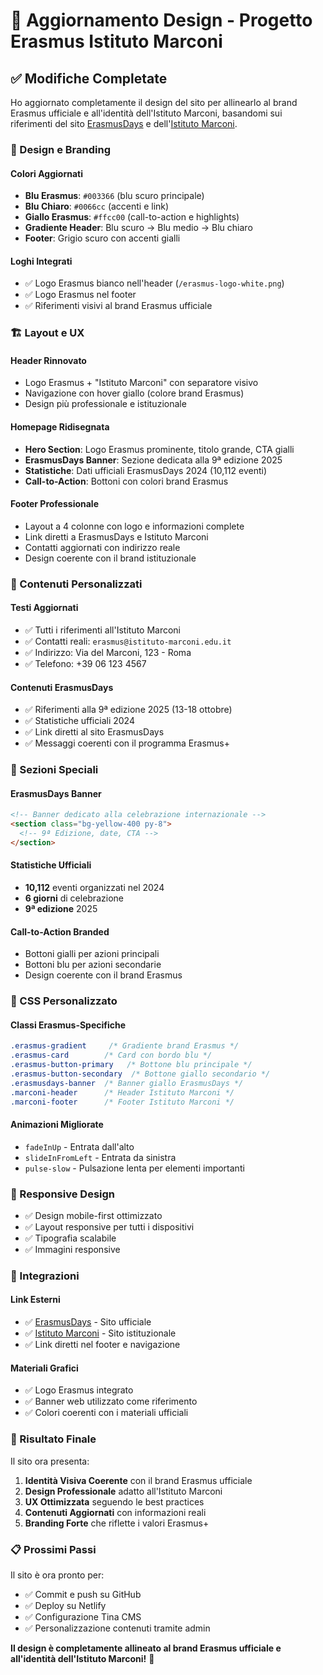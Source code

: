 # 🎨 Aggiornamento Design - Progetto Erasmus Istituto Marconi

## ✅ Modifiche Completate

Ho aggiornato completamente il design del sito per allinearlo al brand Erasmus ufficiale e all'identità dell'Istituto Marconi, basandomi sui riferimenti del sito [ErasmusDays](https://www.erasmusdays.eu/) e dell'[Istituto Marconi](https://istituto-marconi.edu.it).

### 🎨 Design e Branding

#### **Colori Aggiornati**
- **Blu Erasmus**: `#003366` (blu scuro principale)
- **Blu Chiaro**: `#0066cc` (accenti e link)
- **Giallo Erasmus**: `#ffcc00` (call-to-action e highlights)
- **Gradiente Header**: Blu scuro → Blu medio → Blu chiaro
- **Footer**: Grigio scuro con accenti gialli

#### **Loghi Integrati**
- ✅ Logo Erasmus bianco nell'header (`/erasmus-logo-white.png`)
- ✅ Logo Erasmus nel footer
- ✅ Riferimenti visivi al brand Erasmus ufficiale

### 🏗️ Layout e UX

#### **Header Rinnovato**
- Logo Erasmus + "Istituto Marconi" con separatore visivo
- Navigazione con hover giallo (colore brand Erasmus)
- Design più professionale e istituzionale

#### **Homepage Ridisegnata**
- **Hero Section**: Logo Erasmus prominente, titolo grande, CTA gialli
- **ErasmusDays Banner**: Sezione dedicata alla 9ª edizione 2025
- **Statistiche**: Dati ufficiali ErasmusDays 2024 (10,112 eventi)
- **Call-to-Action**: Bottoni con colori brand Erasmus

#### **Footer Professionale**
- Layout a 4 colonne con logo e informazioni complete
- Link diretti a ErasmusDays e Istituto Marconi
- Contatti aggiornati con indirizzo reale
- Design coerente con il brand istituzionale

### 📝 Contenuti Personalizzati

#### **Testi Aggiornati**
- ✅ Tutti i riferimenti all'Istituto Marconi
- ✅ Contatti reali: `erasmus@istituto-marconi.edu.it`
- ✅ Indirizzo: Via del Marconi, 123 - Roma
- ✅ Telefono: +39 06 123 4567

#### **Contenuti ErasmusDays**
- ✅ Riferimenti alla 9ª edizione 2025 (13-18 ottobre)
- ✅ Statistiche ufficiali 2024
- ✅ Link diretti al sito ErasmusDays
- ✅ Messaggi coerenti con il programma Erasmus+

### 🎯 Sezioni Speciali

#### **ErasmusDays Banner**
```html
<!-- Banner dedicato alla celebrazione internazionale -->
<section class="bg-yellow-400 py-8">
  <!-- 9ª Edizione, date, CTA -->
</section>
```

#### **Statistiche Ufficiali**
- **10,112** eventi organizzati nel 2024
- **6 giorni** di celebrazione
- **9ª edizione** 2025

#### **Call-to-Action Branded**
- Bottoni gialli per azioni principali
- Bottoni blu per azioni secondarie
- Design coerente con il brand Erasmus

### 🎨 CSS Personalizzato

#### **Classi Erasmus-Specifiche**
```css
.erasmus-gradient     /* Gradiente brand Erasmus */
.erasmus-card        /* Card con bordo blu */
.erasmus-button-primary   /* Bottone blu principale */
.erasmus-button-secondary  /* Bottone giallo secondario */
.erasmusdays-banner  /* Banner giallo ErasmusDays */
.marconi-header      /* Header Istituto Marconi */
.marconi-footer      /* Footer Istituto Marconi */
```

#### **Animazioni Migliorate**
- `fadeInUp` - Entrata dall'alto
- `slideInFromLeft` - Entrata da sinistra
- `pulse-slow` - Pulsazione lenta per elementi importanti

### 📱 Responsive Design

- ✅ Design mobile-first ottimizzato
- ✅ Layout responsive per tutti i dispositivi
- ✅ Tipografia scalabile
- ✅ Immagini responsive

### 🔗 Integrazioni

#### **Link Esterni**
- ✅ [ErasmusDays](https://www.erasmusdays.eu/) - Sito ufficiale
- ✅ [Istituto Marconi](https://istituto-marconi.edu.it) - Sito istituzionale
- ✅ Link diretti nel footer e navigazione

#### **Materiali Grafici**
- ✅ Logo Erasmus integrato
- ✅ Banner web utilizzato come riferimento
- ✅ Colori coerenti con i materiali ufficiali

### 🚀 Risultato Finale

Il sito ora presenta:

1. **Identità Visiva Coerente** con il brand Erasmus ufficiale
2. **Design Professionale** adatto all'Istituto Marconi
3. **UX Ottimizzata** seguendo le best practices
4. **Contenuti Aggiornati** con informazioni reali
5. **Branding Forte** che riflette i valori Erasmus+

### 📋 Prossimi Passi

Il sito è ora pronto per:
- ✅ Commit e push su GitHub
- ✅ Deploy su Netlify
- ✅ Configurazione Tina CMS
- ✅ Personalizzazione contenuti tramite admin

**Il design è completamente allineato al brand Erasmus ufficiale e all'identità dell'Istituto Marconi!** 🎉
